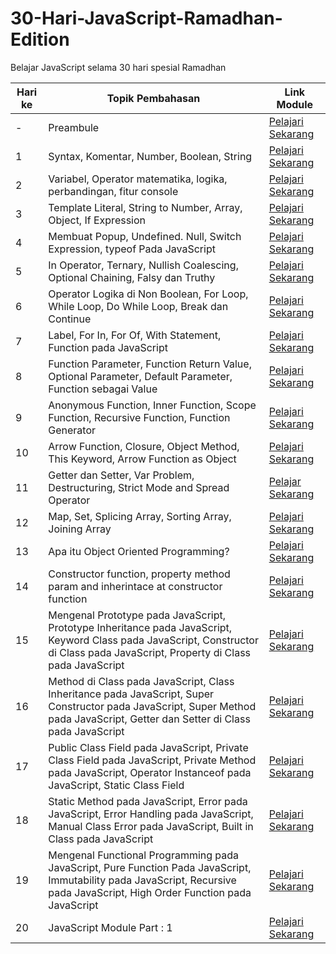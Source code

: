 # 30-Hari-JavaScript-Ramadhan-Edition

Belajar JavaScript selama 30 hari spesial Ramadhan

| Hari ke | Topik Pembahasan | Link Module |
| ------- | ---------------- | ----------- |
| -       | Preambule        | [Pelajari Sekarang](https://medium.com/@bahrulrozak/30-hari-belajar-javascript-preambule-af288e660324) |
| 1       | Syntax, Komentar, Number, Boolean, String | [Pelajari Sekarang](https://medium.com/@bahrulrozak/30-hari-belajar-javascript-hari-ke-1-b35b53cbecb) |
| 2       | Variabel, Operator matematika, logika, perbandingan, fitur console| [Pelajari Sekarang](https://medium.com/@bahrulrozak/30-hari-belajar-javascript-hari-ke-2-8dbb18e63041)|
| 3       | Template Literal, String to Number, Array, Object, If Expression | [Pelajari Sekarang](https://medium.com/@bahrulrozak/30-hari-belajar-javascript-hari-ke-3-583c71997ded) |
| 4 | Membuat Popup, Undefined. Null, Switch Expression, typeof Pada JavaScript | [Pelajari Sekarang](https://medium.com/@bahrulrozak/30-hari-belajar-javascript-hari-ke-4-25797cb2f622) |
| 5 | In Operator, Ternary, Nullish Coalescing, Optional Chaining, Falsy dan Truthy | [Pelajari Sekarang](https://medium.com/@bahrulrozak/30-hari-belajar-javascript-hari-ke-5-487a100be78d) |
| 6 | Operator Logika di Non Boolean, For Loop, While Loop, Do While Loop, Break dan Continue | [Pelajari Sekarang](https://medium.com/@bahrulrozak/30-hari-belajar-javascript-hari-ke-6-996fde2daca4)|
| 7 | Label, For In, For Of, With Statement, Function pada JavaScript | [Pelajari Sekarang](https://medium.com/@bahrulrozak/30-hari-belajar-javascript-hari-ke-7-57dfd23b5fa0)|
| 8 | Function Parameter, Function Return Value, Optional Parameter, Default Parameter, Function sebagai Value | [Pelajari Sekarang](https://medium.com/@bahrulrozak/30-hari-belajar-javascript-hari-ke-8-dddb681b7b4) |
| 9 | Anonymous Function, Inner Function, Scope Function, Recursive Function, Function Generator | [Pelajari Sekarang](https://medium.com/@bahrulrozak/30-hari-belajar-javascript-hari-ke-9-e86c7eba3ef2) |
| 10 | Arrow Function, Closure, Object Method, This Keyword, Arrow Function as Object | [Pelajari Sekarang](https://medium.com/@bahrulrozak/30-hari-belajar-javascript-hari-ke-10-b07812f55abf) |
| 11 | Getter dan Setter, Var Problem, Destructuring, Strict Mode and Spread Operator | [Pelajar Sekarang](https://medium.com/@bahrulrozak/30-hari-belajar-javascript-hari-ke-11-a88ca65f578b) |
| 12 | Map, Set, Splicing Array, Sorting Array, Joining Array | [Pelajari Sekarang](https://medium.com/@bahrulrozak/30-hari-belajar-javascript-hari-ke-12-8ac337b81878)|
| 13 | Apa itu Object Oriented Programming? | [Pelajari Sekarang](https://medium.com/@bahrulrozak/30-hari-belajar-javascript-hari-ke-13-a59aaec51ada)|
| 14 | Constructor function, property method param and inherintace at constructor function | [Pelajari Sekarang](https://medium.com/@bahrulrozak/30-hari-belajar-javascript-hari-ke-14-fda19d62e2a) |
| 15 | Mengenal Prototype pada JavaScript, Prototype Inheritance pada JavaScript, Keyword Class pada JavaScript, Constructor di Class pada JavaScript, Property di Class pada JavaScript | [Pelajari Sekarang](https://medium.com/@bahrulrozak/30-hari-belajar-javascript-hari-ke-15-b3dedbdd3338)|
| 16 | Method di Class pada JavaScript, Class Inheritance pada JavaScript, Super Constructor pada JavaScript, Super Method pada JavaScript, Getter dan Setter di Class pada JavaScript | [Pelajari Sekarang](https://medium.com/@bahrulrozak/30-hari-belajar-javascript-hari-ke-16-26ce5806f2fc)|
| 17 | Public Class Field pada JavaScript, Private Class Field pada JavaScript, Private Method pada JavaScript, Operator Instanceof pada JavaScript, Static Class Field | [Pelajari Sekarang](https://medium.com/@bahrulrozak/30-hari-belajar-javascript-hari-ke-17-f68d08389aa0)|
| 18 | Static Method pada JavaScript, Error pada JavaScript, Error Handling pada JavaScript, Manual Class Error pada JavaScript, Built in Class pada JavaScript | [Pelajari Sekarang](https://medium.com/@bahrulrozak/30-hari-belajar-javascript-hari-ke-18-3da5bd48f205) | 
| 19 | Mengenal Functional Programming pada JavaScript, Pure Function Pada JavaScript, Immutability pada JavaScript, Recursive pada JavaScript, High Order Function pada JavaScript | [Pelajari Sekarang](https://medium.com/@bahrulrozak/30-hari-belajar-javascript-hari-ke-19-ae6de19c0287)|
| 20 | JavaScript Module Part : 1 | [Pelajari Sekarang](https://medium.com/@bahrulrozak/30-hari-belajar-javascript-hari-ke-20-javascript-module-part-1-8706b15f966a)|
